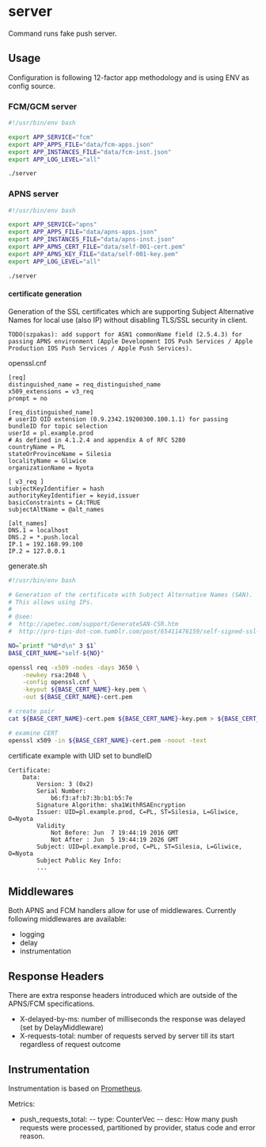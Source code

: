 # server

Command runs fake push server.

## Usage

Configuration is following 12-factor app methodology and is using ENV as config source.

### FCM/GCM server

```bash
#!/usr/bin/env bash

export APP_SERVICE="fcm"
export APP_APPS_FILE="data/fcm-apps.json"
export APP_INSTANCES_FILE="data/fcm-inst.json"
export APP_LOG_LEVEL="all"

./server
```

### APNS server

```bash
#!/usr/bin/env bash

export APP_SERVICE="apns"
export APP_APPS_FILE="data/apns-apps.json"
export APP_INSTANCES_FILE="data/apns-inst.json"
export APP_APNS_CERT_FILE="data/self-001-cert.pem"
export APP_APNS_KEY_FILE="data/self-001-key.pem"
export APP_LOG_LEVEL="all"

./server
```

#### certificate generation

Generation of the SSL certificates which are supporting Subject Alternative Names for local use (also IP) without disabling TLS/SSL security in client.

    TODO(szpakas): add support for ASN1 commonName field (2.5.4.3) for passing APNS environment (Apple Development IOS Push Services / Apple Production IOS Push Services / Apple Push Services).

openssl.cnf
```
[req]
distinguished_name = req_distinguished_name
x509_extensions = v3_req
prompt = no

[req_distinguished_name]
# userID OID extension (0.9.2342.19200300.100.1.1) for passing bundleID for topic selection
userId = pl.example.prod
# As defined in 4.1.2.4 and appendix A of RFC 5280
countryName = PL
stateOrProvinceName = Silesia
localityName = Gliwice
organizationName = Nyota

[ v3_req ]
subjectKeyIdentifier = hash
authorityKeyIdentifier = keyid,issuer
basicConstraints = CA:TRUE
subjectAltName = @alt_names

[alt_names]
DNS.1 = localhost
DNS.2 = *.push.local
IP.1 = 192.168.99.100
IP.2 = 127.0.0.1
```

generate.sh
```bash
#!/usr/bin/env bash

# Generation of the certificate with Subject Alternative Names (SAN).
# This allows using IPs.
#
# @see:
#  http://apetec.com/support/GenerateSAN-CSR.htm
#  http://pro-tips-dot-com.tumblr.com/post/65411476159/self-signed-ssl-certificates-with-multiple-hostnames

NO=`printf "%0*d\n" 3 $1`
BASE_CERT_NAME="self-${NO}"

openssl req -x509 -nodes -days 3650 \
    -newkey rsa:2048 \
    -config openssl.cnf \
    -keyout ${BASE_CERT_NAME}-key.pem \
    -out ${BASE_CERT_NAME}-cert.pem

# create pair
cat ${BASE_CERT_NAME}-cert.pem ${BASE_CERT_NAME}-key.pem > ${BASE_CERT_NAME}-pair.pem

# examine CERT
openssl x509 -in ${BASE_CERT_NAME}-cert.pem -noout -text
```

certificate example with UID set to bundleID

    Certificate:
        Data:
            Version: 3 (0x2)
            Serial Number:
                b6:f3:af:b7:3b:b1:b5:7e
            Signature Algorithm: sha1WithRSAEncryption
            Issuer: UID=pl.example.prod, C=PL, ST=Silesia, L=Gliwice, O=Nyota
            Validity
                Not Before: Jun  7 19:44:19 2016 GMT
                Not After : Jun  5 19:44:19 2026 GMT
            Subject: UID=pl.example.prod, C=PL, ST=Silesia, L=Gliwice, O=Nyota
            Subject Public Key Info:
            ...

## Middlewares

Both APNS and FCM handlers allow for use of middlewares.
Currently following middlewares are available:
- logging
- delay
- instrumentation

## Response Headers

There are extra response headers introduced which are outside of the APNS/FCM specifications.

- X-delayed-by-ms: number of milliseconds the response was delayed (set by DelayMiddleware)
- X-requests-total: number of requests served by server till its start regardless of request outcome

## Instrumentation

Instrumentation is based on [Prometheus](https://prometheus.io).

Metrics:
- push_requests_total: 
-- type: CounterVec
-- desc: How many push requests were processed, partitioned by provider, status code and error reason.
